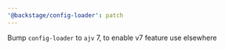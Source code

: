 ```yaml
---
'@backstage/config-loader': patch
---
```


Bump `config-loader` to `ajv` 7, to enable v7 feature use elsewhere
